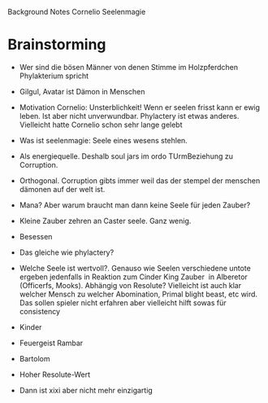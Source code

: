 

Background Notes Cornelio Seelenmagie

# Brainstorming

-   Wer sind die bösen Männer von denen Stimme im Holzpferdchen Phylakterium spricht
    
-   Gilgul, Avatar ist Dämon in Menschen
    
-   Motivation Cornelio: Unsterblichkeit! Wenn er seelen frisst kann er ewig leben. Ist aber nicht unverwundbar. Phylactery ist etwas anderes.  Vielleicht hatte Cornelio schon sehr lange gelebt
    
-   Was ist seelenmagie: Seele eines wesens stehlen. 
    

-   Als energiequelle. Deshalb soul jars im ordo TUrmBeziehung zu Corruption.
    

-   Orthogonal. Corruption gibts immer weil das der stempel der menschen dämonen auf der welt ist.
    
-   Mana? Aber warum braucht man dann keine Seele für jeden Zauber?
    

-   Kleine Zauber zehren an Caster seele. Ganz wenig.
    

-   Besessen
    
-   Das gleiche wie phylactery?
    
-   Welche Seele ist wertvoll?. Genauso wie Seelen verschiedene untote ergeben jedenfalls in Reaktion zum Cinder King Zauber  in Alberetor (Officerfs, Mooks). Abhängig von Resolute? Vielleicht ist auch klar welcher Mensch zu welcher Abomination, Primal blight beast, etc wird. Das sollen spieler nicht erfahren aber vielleicht hilft sowas für consistency
    

-   Kinder
    
-   Feuergeist Rambar
    
-   Bartolom
    
-   Hoher Resolute-Wert
    

-   Dann ist xixi aber nicht mehr einzigartig